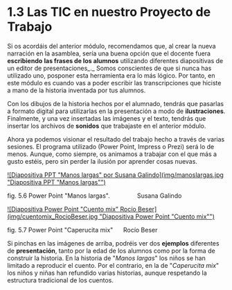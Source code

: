 # 1.3 Las TIC en nuestro Proyecto de Trabajo

Si os acordáis del anterior módulo, recomendamos que, al crear la nueva narración en la asamblea, sería una buena opción que el docente fuera **escribiendo** **las frases de los alumnos** utilizando diferentes diapositivas de un editor de presentaciones_._ Somos conscientes de que si nunca has utilizado uno, posponer esta herramienta era lo más lógico. Por tanto, en este módulo es cuando vas a poder escribir las transcripciones que hiciste a mano de la historia inventada por tus alumnos.

Con los dibujos de la historia hechos por el alumnado, tendrás que pasarlas a formato digital para utilizarlas en la presentación a modo de **ilustraciones**. Finalmente, y una vez insertadas las imágenes y el texto, tendrás que insertar los archivos de **sonidos** que trabajaste en el anterior módulo.

Ahora ya podemos visionar el resultado del trabajo hecho a través de varias sesiones. El programa utilizado (Power Point, Impress o Prezi) será lo de menos. Aunque, como siempre, os animamos a trabajar con el que más a gusto estéis, pero sin perder la ilusión por aprender cosas nuevas.


[![Diapositiva PPT "Manos largas" por Susana Galindo](img/manoslargas.jpg "Diapositiva PPT "Manos largas"")](http://aularagon.catedu.es/materialesaularagon2013/ticinfantil/Piratabueno/piratabueno.ppsx "Pirata bueno")


fig. 5.6 Power Point "Manos largas".                Susana Galindo


[![Diapositiva Power Point "Cuento mix" Rocío Beser](img/cuentomix_RocioBeser.jpg "Diapositiva Power Point "Cuento mix"")](http://aularagon.catedu.es/materialesaularagon2013/ticinfantil/cuentomix/presentacion.pps "PPS Cuento Mix")


fig. 5.7 Power Point "Caperucita mix"      Rocío Beser

Si pinchas en las imágenes de arriba, podréis ver dos **ejemplos** diferentes de **presentación**, tanto por la edad de los alumnos como por la forma de construir la historia. En la historia de "_Manos largas_" los niños se han limitado a reproducir el cuento. Por el contrario, en la de "_Caperucita mix_" los niños y niñas han refundido varias historias, aunque respetando la estructura tradicional de los cuentos.

